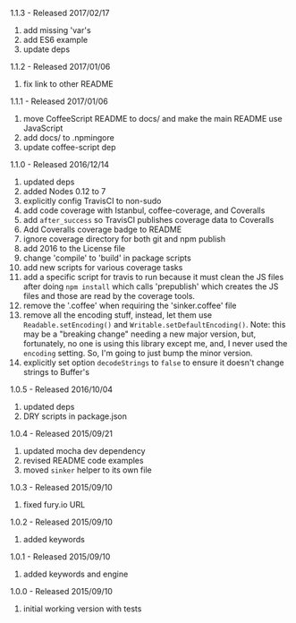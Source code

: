1.1.3 - Released 2017/02/17

1. add missing 'var's
2. add ES6 example
3. update deps


1.1.2 - Released 2017/01/06

1. fix link to other README

1.1.1 - Released 2017/01/06

1. move CoffeeScript README to docs/ and make the main README use JavaScript
2. add docs/ to .npmingore
3. update coffee-script dep

1.1.0 - Released 2016/12/14

1. updated deps
2. added Nodes 0.12 to 7
3. explicitly config TravisCI to non-sudo
4. add code coverage with Istanbul, coffee-coverage, and Coveralls
5. add `after_success` so TravisCI publishes coverage data to Coveralls
6. Add Coveralls coverage badge to README
7. ignore coverage directory for both git and npm publish
8. add 2016 to the License file
9. change 'compile' to 'build' in package scripts
10. add new scripts for various coverage tasks
11. add a specific script for travis to run because it must clean the JS files after doing `npm install` which calls 'prepublish' which creates the JS files and those are read by the coverage tools.
12. remove the '.coffee' when requiring the 'sinker.coffee' file
13. remove all the encoding stuff, instead, let them use `Readable.setEncoding()` and `Writable.setDefaultEncoding()`. Note: this may be a "breaking change" needing a new major version, but, fortunately, no one is using this library except me, and, I never used the `encoding` setting. So, I'm going to just bump the minor version.
14. explicitly set option `decodeStrings` to `false` to ensure it doesn't change strings to Buffer's


1.0.5 - Released 2016/10/04

1. updated deps
2. DRY scripts in package.json

1.0.4 - Released 2015/09/21

1. updated mocha dev dependency
2. revised README code examples
3. moved `sinker` helper to its own file

1.0.3 - Released 2015/09/10

1. fixed fury.io URL

1.0.2 - Released 2015/09/10

1. added keywords

1.0.1 - Released 2015/09/10

1. added keywords and engine

1.0.0 - Released 2015/09/10

1. initial working version with tests
